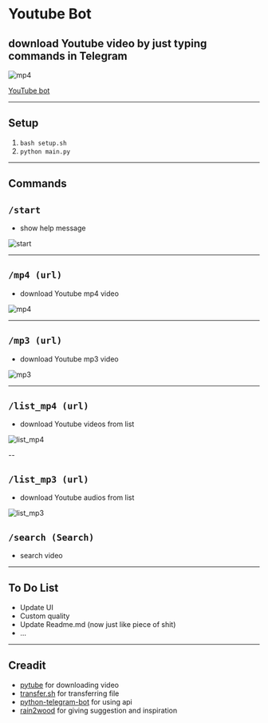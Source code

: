 # Youtube Bot #
## download Youtube video by just typing commands in Telegram ##



![mp4](src/mp4.png) 

[YouTube bot](https://t.me/tkt_Youtube_bot)

---

## Setup ##
1. ``bash setup.sh`` 
2. ``python main.py``

---

## Commands ##
## **``/start``** ##
- show help message

![start](src/start.png)

---

## **``/mp4 (url)``** ##
- download Youtube mp4 video 

![mp4](src/mp4_2.png)

---

## **``/mp3 (url)``** ##
- download Youtube mp3 video 

![mp3](src/mp3.png)

---

## **``/list_mp4 (url)``** ##
- download Youtube videos from list  

![list_mp4](src/list_mp4.png)

--

## **``/list_mp3 (url)``** ##
- download Youtube audios from list  

![list_mp3](src/list_mp3.png)

## **``/search (Search)``** ##
- search video

---

## To Do List ##
- Update UI
- Custom quality 
- Update Readme.md (now just like piece of shit)
- ...

---

## Creadit ##
- [pytube](https://github.com/pytube) for downloading video
- [transfer.sh](https://github.com/dutchcoders) for transferring file
- [python-telegram-bot](https://github.com/python-telegram-bot) for using api 
- [rain2wood](https://github.com/rain2wood) for giving suggestion and inspiration